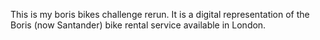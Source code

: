 This is my boris bikes challenge rerun. It is a digital representation of the Boris (now Santander) bike rental service available in London. 
